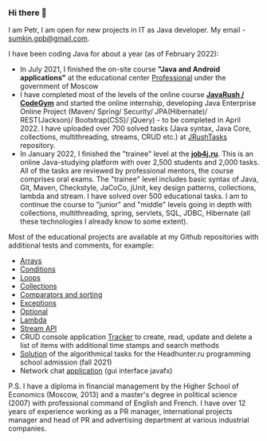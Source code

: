 ### Hi there 👋

I am Petr, I am open for new projects in IT as Java developer. My email - sumkin.gpb@gmail.com. 

I have been coding Java for about a year (as of February 2022):

- In July 2021, I finished the on-site course **"Java and Android applications"** at the educational center [Professional](https://eduprof.mos.ru/upload/programms/P34.pdf) under the government of Moscow
- I have completed most of the levels of the online course **[JavaRush / CodeGym](https://codegym.cc/)** and started the online internship, developing Java Enterprise Online Project (Maven/ Spring/ Security/ JPA(Hibernate)/ REST(Jackson)/ Bootstrap(CSS)/ jQuery) - to be completed in April 2022. I have uploaded over 700 solved tasks (Java syntax, Java Core, collections, multithreading, streams, CRUD etc.) at [JRushTasks](https://github.com/Frenchfan/JRushTasks) repository.
- In January 2022, I finished the "trainee" level at the **[job4j.ru](job4j.ru)**. This is an online Java-studying platform with over 2,500 students and 2,000 tasks. All of the tasks are reviewed by professional mentors, the course comprises oral exams. The "trainee" level includes basic syntax of Java, Git, Maven, Checkstyle, JaCoCo, jUnit, key design patterns, collections, lambda and stream. I have solved over 500 educational tasks. I am to continue the course to "junior" and "middle" levels going in depth with collections, multithreading, spring, servlets, SQL, JDBC, Hibernate (all these technologies I already know to some extent).

Most of the educational projects are available at my Github repositories with additional tests and comments, for example:

- [Arrays](https://github.com/Frenchfan/job4j_elementary/tree/master/src/main/java/ru/job4j/array)
- [Conditions](https://github.com/Frenchfan/job4j_elementary/tree/master/src/main/java/ru/job4j/condition)
- [Loops](https://github.com/Frenchfan/job4j_elementary/tree/master/src/main/java/ru/job4j/loop)
- [Collections](https://github.com/Frenchfan/job4j_tracker/tree/master/src/main/java/ru/job4j/collection)
- [Comparators and sorting](https://github.com/Frenchfan/job4j_tracker/tree/master/src/main/java/ru/job4j/collection)
- [Exceptions](https://github.com/Frenchfan/job4j_tracker/tree/master/src/main/java/ru/job4j/ex)
- [Optional](https://github.com/Frenchfan/job4j_tracker/tree/master/src/main/java/ru/job4j/optional)
- [Lambda](https://github.com/Frenchfan/job4j_tracker/tree/master/src/main/java/ru/job4j/lambda)
- [Stream API](https://github.com/Frenchfan/job4j_tracker/tree/master/src/main/java/ru/job4j/stream)
- CRUD console application [Tracker](https://github.com/Frenchfan/job4j_tracker/tree/master/src/main/java/ru/job4j/tracker) to create, read, update and delete a list of items with additional time stamps and search methods
- [Solution](https://github.com/Frenchfan/HH_Prog_School) of the algorithmical tasks for the Headhunter.ru programming school admission (fall 2021) 
- Network chat [application](https://github.com/Frenchfan/edu_0759/tree/master/Gui_chat_0759) (gui interface javafx) 

P.S. I have a diploma in financial management by the Higher School of Economics (Moscow, 2013) and a master's degree in political science (2007) with professional command of English and French. I have over 12 years of experience working as a PR manager, international projects manager and head of PR and advertising department at various industrial companies.  

<!--
**Frenchfan/Frenchfan** is a ✨ _special_ ✨ repository because its `README.md` (this file) appears on your GitHub profile.

Here are some ideas to get you started:

- 🔭 I’m currently working on ...
- 🌱 I’m currently learning ...
- 👯 I’m looking to collaborate on ...
- 🤔 I’m looking for help with ...
- 💬 Ask me about ...
- 📫 How to reach me: ...
- 😄 Pronouns: ...
- ⚡ Fun fact: ...
-->
